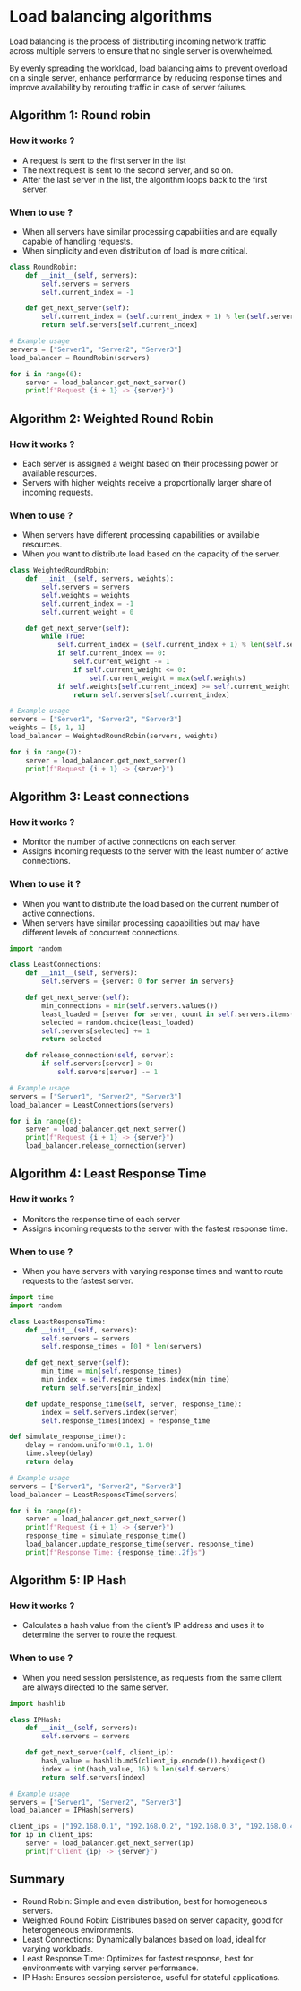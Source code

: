 # Load balancing algorithms

Load balancing is the process of distributing incoming network traffic across multiple servers to ensure that no single server is overwhelmed.

By evenly spreading the workload, load balancing aims to prevent overload on a single server, enhance performance by reducing response times and improve availability by rerouting traffic in case of server failures.

## Algorithm 1: Round robin

### How it works ?

- A request is sent to the first server in the list
- The next request is sent to the second server, and so on.
- After the last server in the list, the algorithm loops back to the first server.

### When to use ?

- When all servers have similar processing capabilities and are equally capable of handling requests.
- When simplicity and even distribution of load is more critical.

```python
class RoundRobin:
    def __init__(self, servers):
        self.servers = servers
        self.current_index = -1

    def get_next_server(self):
        self.current_index = (self.current_index + 1) % len(self.servers)
        return self.servers[self.current_index]

# Example usage
servers = ["Server1", "Server2", "Server3"]
load_balancer = RoundRobin(servers)

for i in range(6):
    server = load_balancer.get_next_server()
    print(f"Request {i + 1} -> {server}")
```

## Algorithm 2: Weighted Round Robin

### How it works ?

- Each server is assigned a weight based on their processing power or available resources.
- Servers with higher weights receive a proportionally larger share of incoming requests.

### When to use ?

- When servers have different processing capabilities or available resources.
- When you want to distribute load based on the capacity of the server.

```python
class WeightedRoundRobin:
    def __init__(self, servers, weights):
        self.servers = servers
        self.weights = weights
        self.current_index = -1
        self.current_weight = 0

    def get_next_server(self):
        while True:
            self.current_index = (self.current_index + 1) % len(self.servers)
            if self.current_index == 0:
                self.current_weight -= 1
                if self.current_weight <= 0:
                    self.current_weight = max(self.weights)
            if self.weights[self.current_index] >= self.current_weight:
                return self.servers[self.current_index]

# Example usage
servers = ["Server1", "Server2", "Server3"]
weights = [5, 1, 1]
load_balancer = WeightedRoundRobin(servers, weights)

for i in range(7):
    server = load_balancer.get_next_server()
    print(f"Request {i + 1} -> {server}")
```

## Algorithm 3: Least connections

### How it works ?

- Monitor the number of active connections on each server.
- Assigns incoming requests to the server with the least number of active connections.

### When to use it ?

- When you want to distribute the load based on the current number of active connections.
- When servers have similar processing capabilities but may have different levels of concurrent connections.

```python
import random

class LeastConnections:
    def __init__(self, servers):
        self.servers = {server: 0 for server in servers}

    def get_next_server(self):
        min_connections = min(self.servers.values())
        least_loaded = [server for server, count in self.servers.items() if count == min_connections]
        selected = random.choice(least_loaded)
        self.servers[selected] += 1
        return selected

    def release_connection(self, server):
        if self.servers[server] > 0:
            self.servers[server] -= 1

# Example usage
servers = ["Server1", "Server2", "Server3"]
load_balancer = LeastConnections(servers)

for i in range(6):
    server = load_balancer.get_next_server()
    print(f"Request {i + 1} -> {server}")
    load_balancer.release_connection(server)
```

## Algorithm 4: Least Response Time

### How it works ?

- Monitors the response time of each server
- Assigns incoming requests to the server with the fastest response time.

### When to use ?

- When you have servers with varying response times and want to route requests to the fastest server.

```python
import time
import random

class LeastResponseTime:
    def __init__(self, servers):
        self.servers = servers
        self.response_times = [0] * len(servers)

    def get_next_server(self):
        min_time = min(self.response_times)
        min_index = self.response_times.index(min_time)
        return self.servers[min_index]

    def update_response_time(self, server, response_time):
        index = self.servers.index(server)
        self.response_times[index] = response_time

def simulate_response_time():
    delay = random.uniform(0.1, 1.0)
    time.sleep(delay)
    return delay

# Example usage
servers = ["Server1", "Server2", "Server3"]
load_balancer = LeastResponseTime(servers)

for i in range(6):
    server = load_balancer.get_next_server()
    print(f"Request {i + 1} -> {server}")
    response_time = simulate_response_time()
    load_balancer.update_response_time(server, response_time)
    print(f"Response Time: {response_time:.2f}s")
```

## Algorithm 5: IP Hash

### How it works ?

- Calculates a hash value from the client’s IP address and uses it to determine the server to route the request.

### When to use ?

- When you need session persistence, as requests from the same client are always directed to the same server.

```python
import hashlib

class IPHash:
    def __init__(self, servers):
        self.servers = servers

    def get_next_server(self, client_ip):
        hash_value = hashlib.md5(client_ip.encode()).hexdigest()
        index = int(hash_value, 16) % len(self.servers)
        return self.servers[index]

# Example usage
servers = ["Server1", "Server2", "Server3"]
load_balancer = IPHash(servers)

client_ips = ["192.168.0.1", "192.168.0.2", "192.168.0.3", "192.168.0.4"]
for ip in client_ips:
    server = load_balancer.get_next_server(ip)
    print(f"Client {ip} -> {server}")
```

## Summary

- Round Robin: Simple and even distribution, best for homogeneous servers.
- Weighted Round Robin: Distributes based on server capacity, good for heterogeneous environments.
- Least Connections: Dynamically balances based on load, ideal for varying workloads.
- Least Response Time: Optimizes for fastest response, best for environments with varying server performance.
- IP Hash: Ensures session persistence, useful for stateful applications.
